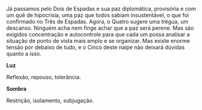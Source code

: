 Já passamos pelo Dois de Espadas e sua paz diplomática, provisória e com um
quê de hipocrisia, uma paz que todos sabiam insustentável, o que foi
confirmado no Três de Espadas. Agora, o Quatro sugere uma trégua, um descanso.
Ninguém acha nem finge achar que a paz será perene. Mas são exigidos
concentração e autocontrole para que cada um possa analisar a situação de
ponto de vista mais amplo e se organizar. Mas existe enorme tensão por debaixo
de tudo, e o Cinco deste naipe não deixará dúvidas quanto a isso.

**Luz**

Reflexão, repouso, tolerância.

**Sombra**

Restrição, isolamento, subjugação.

